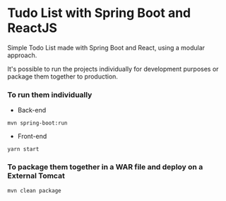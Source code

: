 # Tudo List with Spring Boot and ReactJS
Simple Todo List made with Spring Boot and React, using a modular approach.

It's possible to run the projects individually for development purposes or package them together to production.

### To run them individually

- Back-end

``
mvn spring-boot:run
``

- Front-end

``
yarn start
``

### To package them together in a WAR file and deploy on a External Tomcat

``
mvn clean package
``
